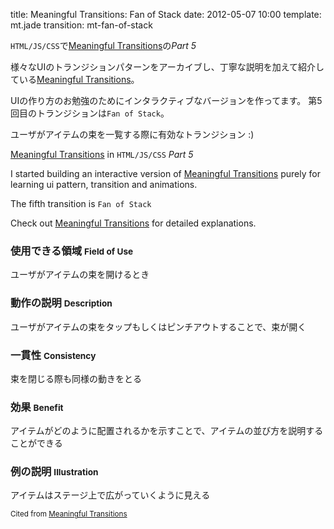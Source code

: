 title: Meaningful Transitions: Fan of Stack
date: 2012-05-07 10:00
template: mt.jade
transition: mt-fan-of-stack

<!-- ja#1 -->

`HTML/JS/CSS`で[Meaningful Transitions]の*Part 5*

様々なUIのトランジションパターンをアーカイブし、丁寧な説明を加えて紹介している[Meaningful Transitions]。

UIの作り方のお勉強のためにインタラクティブなバージョンを作ってます。
第5回目のトランジションは`Fan of Stack`。

ユーザがアイテムの束を一覧する際に有効なトランジション :)

<span class="more"></span>

<!-- /ja -->

<!-- en#1 -->

[Meaningful Transitions] in `HTML/JS/CSS` *Part 5*

I started building an interactive version of [Meaningful Transitions] purely for learning ui pattern, transition and animations. 

The fifth transition is `Fan of Stack`

Check out [Meaningful Transitions] for detailed explanations.

<!-- /en -->


<div id="mt-fan-of-stack" class="mt-transition" data-title="Fan of Stack">
</div>

<!-- ja -->

### 使用できる領域 <small>Field of Use</small>
ユーザがアイテムの束を開けるとき

### 動作の説明 <small>Description</small>
ユーザがアイテムの束をタップもしくはピンチアウトすることで、束が開く

### 一貫性 <small>Consistency</small>
束を閉じる際も同様の動きをとる

### 効果 <small>Benefit</small>
アイテムがどのように配置されるかを示すことで、アイテムの並び方を説明することができる

### 例の説明 <small>Illustration</small>
アイテムはステージ上で広がっていくように見える

<!-- /ja -->

<small>Cited from [Meaningful Transitions]</small>

[Meaningful Transitions]: http://www.ui-transitions.com/